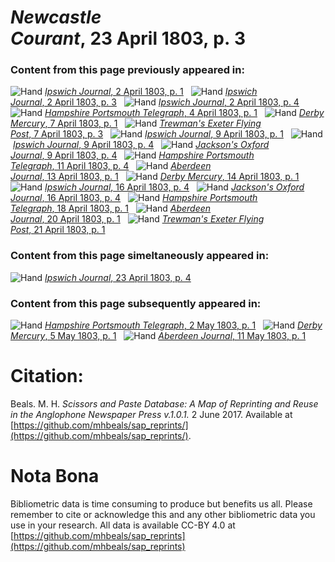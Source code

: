 # *Newcastle Courant*, 23 April 1803, p. 3  
  
### Content from this page previously appeared in:  
![Hand](http://scissorsandpaste.net/wp-content/uploads/2017/06/smallhandpointer.png) [*Ipswich Journal*, 2 April 1803, p. 1](https://mhbeals.github.io/sap_html/Ipswich-Journal/Ipswich-Journal-2-April-1803-p-1)  
![Hand](http://scissorsandpaste.net/wp-content/uploads/2017/06/smallhandpointer.png) [*Ipswich Journal*, 2 April 1803, p. 3](https://mhbeals.github.io/sap_html/Ipswich-Journal/Ipswich-Journal-2-April-1803-p-3)  
![Hand](http://scissorsandpaste.net/wp-content/uploads/2017/06/smallhandpointer.png) [*Ipswich Journal*, 2 April 1803, p. 4](https://mhbeals.github.io/sap_html/Ipswich-Journal/Ipswich-Journal-2-April-1803-p-4)  
![Hand](http://scissorsandpaste.net/wp-content/uploads/2017/06/smallhandpointer.png) [*Hampshire Portsmouth Telegraph*, 4 April 1803, p. 1](https://mhbeals.github.io/sap_html/Hampshire-Portsmouth-Telegraph/Hampshire-Portsmouth-Telegraph-4-April-1803-p-1)  
![Hand](http://scissorsandpaste.net/wp-content/uploads/2017/06/smallhandpointer.png) [*Derby Mercury*, 7 April 1803, p. 1](https://mhbeals.github.io/sap_html/Derby-Mercury/Derby-Mercury-7-April-1803-p-1)  
![Hand](http://scissorsandpaste.net/wp-content/uploads/2017/06/smallhandpointer.png) [*Trewman's Exeter Flying Post*, 7 April 1803, p. 3](https://mhbeals.github.io/sap_html/Trewman's-Exeter-Flying-Post/Trewman's-Exeter-Flying-Post-7-April-1803-p-3)  
![Hand](http://scissorsandpaste.net/wp-content/uploads/2017/06/smallhandpointer.png) [*Ipswich Journal*, 9 April 1803, p. 1](https://mhbeals.github.io/sap_html/Ipswich-Journal/Ipswich-Journal-9-April-1803-p-1)  
![Hand](http://scissorsandpaste.net/wp-content/uploads/2017/06/smallhandpointer.png) [*Ipswich Journal*, 9 April 1803, p. 4](https://mhbeals.github.io/sap_html/Ipswich-Journal/Ipswich-Journal-9-April-1803-p-4)  
![Hand](http://scissorsandpaste.net/wp-content/uploads/2017/06/smallhandpointer.png) [*Jackson's Oxford Journal*, 9 April 1803, p. 4](https://mhbeals.github.io/sap_html/Jackson's-Oxford-Journal/Jackson's-Oxford-Journal-9-April-1803-p-4)  
![Hand](http://scissorsandpaste.net/wp-content/uploads/2017/06/smallhandpointer.png) [*Hampshire Portsmouth Telegraph*, 11 April 1803, p. 4](https://mhbeals.github.io/sap_html/Hampshire-Portsmouth-Telegraph/Hampshire-Portsmouth-Telegraph-11-April-1803-p-4)  
![Hand](http://scissorsandpaste.net/wp-content/uploads/2017/06/smallhandpointer.png) [*Aberdeen Journal*, 13 April 1803, p. 1](https://mhbeals.github.io/sap_html/Aberdeen-Journal/Aberdeen-Journal-13-April-1803-p-1)  
![Hand](http://scissorsandpaste.net/wp-content/uploads/2017/06/smallhandpointer.png) [*Derby Mercury*, 14 April 1803, p. 1](https://mhbeals.github.io/sap_html/Derby-Mercury/Derby-Mercury-14-April-1803-p-1)  
![Hand](http://scissorsandpaste.net/wp-content/uploads/2017/06/smallhandpointer.png) [*Ipswich Journal*, 16 April 1803, p. 4](https://mhbeals.github.io/sap_html/Ipswich-Journal/Ipswich-Journal-16-April-1803-p-4)  
![Hand](http://scissorsandpaste.net/wp-content/uploads/2017/06/smallhandpointer.png) [*Jackson's Oxford Journal*, 16 April 1803, p. 4](https://mhbeals.github.io/sap_html/Jackson's-Oxford-Journal/Jackson's-Oxford-Journal-16-April-1803-p-4)  
![Hand](http://scissorsandpaste.net/wp-content/uploads/2017/06/smallhandpointer.png) [*Hampshire Portsmouth Telegraph*, 18 April 1803, p. 1](https://mhbeals.github.io/sap_html/Hampshire-Portsmouth-Telegraph/Hampshire-Portsmouth-Telegraph-18-April-1803-p-1)  
![Hand](http://scissorsandpaste.net/wp-content/uploads/2017/06/smallhandpointer.png) [*Aberdeen Journal*, 20 April 1803, p. 1](https://mhbeals.github.io/sap_html/Aberdeen-Journal/Aberdeen-Journal-20-April-1803-p-1)  
![Hand](http://scissorsandpaste.net/wp-content/uploads/2017/06/smallhandpointer.png) [*Trewman's Exeter Flying Post*, 21 April 1803, p. 1](https://mhbeals.github.io/sap_html/Trewman's-Exeter-Flying-Post/Trewman's-Exeter-Flying-Post-21-April-1803-p-1)  
  
### Content from this page simeltaneously appeared in:  
![Hand](http://scissorsandpaste.net/wp-content/uploads/2017/06/smallhandpointer.png) [*Ipswich Journal*, 23 April 1803, p. 4](https://mhbeals.github.io/sap_html/Ipswich-Journal/Ipswich-Journal-23-April-1803-p-4)  
  
### Content from this page subsequently appeared in:  
![Hand](http://scissorsandpaste.net/wp-content/uploads/2017/06/smallhandpointer.png) [*Hampshire Portsmouth Telegraph*, 2 May 1803, p. 1](https://mhbeals.github.io/sap_html/Hampshire-Portsmouth-Telegraph/Hampshire-Portsmouth-Telegraph-2-May-1803-p-1)  
![Hand](http://scissorsandpaste.net/wp-content/uploads/2017/06/smallhandpointer.png) [*Derby Mercury*, 5 May 1803, p. 1](https://mhbeals.github.io/sap_html/Derby-Mercury/Derby-Mercury-5-May-1803-p-1)  
![Hand](http://scissorsandpaste.net/wp-content/uploads/2017/06/smallhandpointer.png) [*Aberdeen Journal*, 11 May 1803, p. 1](https://mhbeals.github.io/sap_html/Aberdeen-Journal/Aberdeen-Journal-11-May-1803-p-1)  


# Citation: 

Beals. M. H. *Scissors and Paste Database: A Map of Reprinting and Reuse in the Anglophone Newspaper Press v.1.0.1.* 2 June 2017. Available at [https://github.com/mhbeals/sap_reprints/](https://github.com/mhbeals/sap_reprints/). 

# Nota Bona

Bibliometric data is time consuming to produce but benefits us all. Please remember to cite or acknowledge this and any other bibliometric data you use in your research. All data is available CC-BY 4.0 at [https://github.com/mhbeals/sap_reprints](https://github.com/mhbeals/sap_reprints)